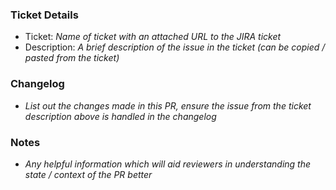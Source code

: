 ### Ticket Details

- Ticket: _Name of ticket with an attached URL to the JIRA ticket_
- Description: _A brief description of the issue in the ticket (can be copied / pasted from the ticket)_

### Changelog

- _List out the changes made in this PR, ensure the issue from the ticket description above is handled in the changelog_

### Notes

- _Any helpful information which will aid reviewers in understanding the state / context of the PR better_
